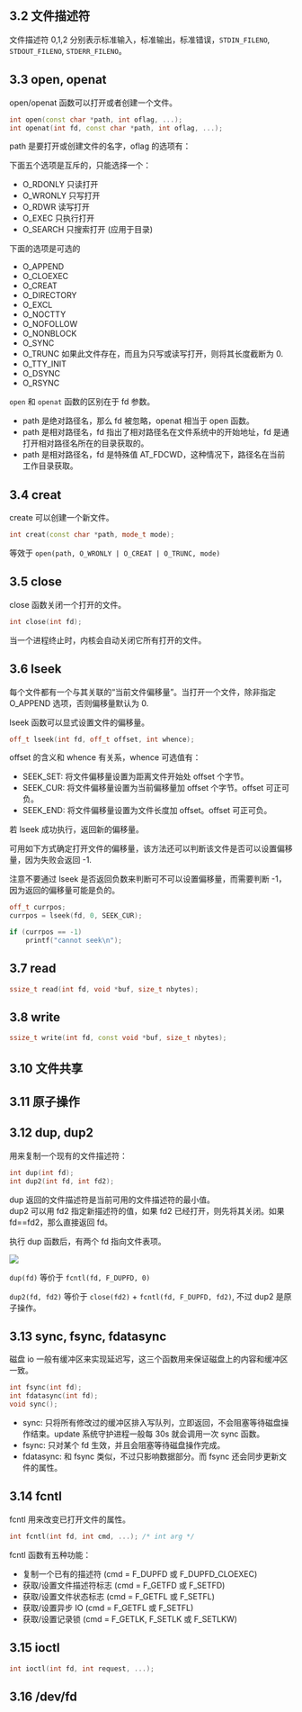 ## 3.2 文件描述符

文件描述符 0,1,2 分别表示标准输入，标准输出，标准错误，`STDIN_FILENO`, `STDOUT_FILENO`, `STDERR_FILENO`。

## 3.3 open, openat

open/openat 函数可以打开或者创建一个文件。

```c++
int open(const char *path, int oflag, ...);
int openat(int fd, const char *path, int oflag, ...);
```

path 是要打开或创建文件的名字，oflag 的选项有：

下面五个选项是互斥的，只能选择一个：

- O_RDONLY 只读打开
- O_WRONLY 只写打开
- O_RDWR 读写打开
- O_EXEC 只执行打开
- O_SEARCH 只搜索打开 (应用于目录)

下面的选项是可选的

- O_APPEND
- O_CLOEXEC
- O_CREAT
- O_DIRECTORY
- O_EXCL
- O_NOCTTY
- O_NOFOLLOW
- O_NONBLOCK
- O_SYNC
- O_TRUNC 如果此文件存在，而且为只写或读写打开，则将其长度截断为 0.
- O_TTY_INIT
- O_DSYNC
- O_RSYNC

`open` 和 `openat` 函数的区别在于 fd 参数。

- path 是绝对路径名，那么 fd 被忽略，openat 相当于 open 函数。
- path 是相对路径名，fd 指出了相对路径名在文件系统中的开始地址，fd 是通打开相对路径名所在的目录获取的。
- path 是相对路径名，fd 是特殊值 AT_FDCWD，这种情况下，路径名在当前工作目录获取。

## 3.4 creat

create 可以创建一个新文件。

```c++
int creat(const char *path, mode_t mode);
```

等效于 `open(path, O_WRONLY | O_CREAT | O_TRUNC, mode)`

## 3.5 close

close 函数关闭一个打开的文件。

```c++
int close(int fd);
```

当一个进程终止时，内核会自动关闭它所有打开的文件。

## 3.6 lseek

每个文件都有一个与其关联的“当前文件偏移量”。当打开一个文件，除非指定 O_APPEND 选项，否则偏移量默认为 0.

lseek 函数可以显式设置文件的偏移量。

```c++
off_t lseek(int fd, off_t offset, int whence);
```

offset 的含义和 whence 有关系，whence 可选值有：

- SEEK_SET: 将文件偏移量设置为距离文件开始处 offset 个字节。
- SEEK_CUR: 将文件偏移量设置为当前偏移量加 offset 个字节。offset 可正可负。
- SEEK_END: 将文件偏移量设置为文件长度加 offset。offset 可正可负。

若 lseek 成功执行，返回新的偏移量。

可用如下方式确定打开文件的偏移量，该方法还可以判断该文件是否可以设置偏移量，因为失败会返回 -1.

注意不要通过 lseek 是否返回负数来判断可不可以设置偏移量，而需要判断 -1，因为返回的偏移量可能是负的。

```c++
off_t currpos;
currpos = lseek(fd, 0, SEEK_CUR);

if (currpos == -1)
	printf("cannot seek\n");
```

## 3.7 read

```c++
ssize_t read(int fd, void *buf, size_t nbytes);
```

## 3.8 write

```c++
ssize_t write(int fd, const void *buf, size_t nbytes);
```

## 3.10 文件共享

## 3.11 原子操作

## 3.12 dup, dup2

用来复制一个现有的文件描述符：

```c++
int dup(int fd);
int dup2(int fd, int fd2);
```

dup 返回的文件描述符是当前可用的文件描述符的最小值。  
dup2 可以用 fd2 指定新描述符的值，如果 fd2 已经打开，则先将其关闭。如果 fd==fd2，那么直接返回 fd。

执行 dup 函数后，有两个 fd 指向文件表项。

![](https://xyc-1316422823.cos.ap-shanghai.myqcloud.com/20250714114317.png)

`dup(fd)` 等价于 `fcntl(fd, F_DUPFD, 0)`

`dup2(fd, fd2)` 等价于 `close(fd2)` + `fcntl(fd, F_DUPFD, fd2)`, 不过 dup2 是原子操作。

## 3.13 sync, fsync, fdatasync

磁盘 io 一般有缓冲区来实现延迟写，这三个函数用来保证磁盘上的内容和缓冲区一致。

```c++
int fsync(int fd);
int fdatasync(int fd);
void sync();
```

- sync: 只将所有修改过的缓冲区排入写队列，立即返回，不会阻塞等待磁盘操作结束。update 系统守护进程一般每 30s 就会调用一次 sync 函数。
- fsync: 只对某个 fd 生效，并且会阻塞等待磁盘操作完成。
- fdatasync: 和 fsync 类似，不过只影响数据部分。而 fsync 还会同步更新文件的属性。

## 3.14 fcntl

fcntl 用来改变已打开文件的属性。

```c++
int fcntl(int fd, int cmd, ...); /* int arg */
```

fcntl 函数有五种功能：

- 复制一个已有的描述符 (cmd = F_DUPFD 或 F_DUPFD_CLOEXEC)
- 获取/设置文件描述符标志 (cmd = F_GETFD 或 F_SETFD)
- 获取/设置文件状态标志 (cmd = F_GETFL 或 F_SETFL)
- 获取/设置异步 IO (cmd = F_GETFL 或 F_SETFL)
- 获取/设置记录锁 (cmd = F_GETLK, F_SETLK 或 F_SETLKW)

## 3.15 ioctl

```c++
int ioctl(int fd, int request, ...);
```

## 3.16 /dev/fd
